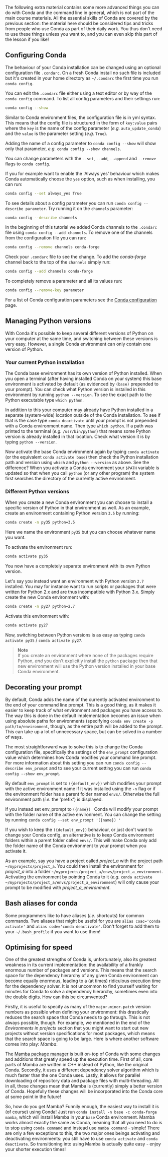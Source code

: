The following extra material contains some more advanced things you can do with
Conda and the command line in general, which is not part of the main course
materials. All the essential skills of Conda are covered by the previous
section: the material here should be considered tips and tricks from people who
use Conda as part of their daily work. You thus don't need to use these things
unless you want to, and you can even skip this part of the lesson if you like!

## Configuring Conda

The behaviour of your Conda installation can be changed using an optional
configuration file `.condarc`. On a fresh Conda install no such file is
included but it's created in your home directory as `~/.condarc` the first time
you run `conda config`.

You can edit the `.condarc` file either using a text editor or by way of the
`conda config` command. To list all config parameters and their settings run:

```bash
conda config --show
```

Similar to Conda environment files, the configuration file is in yml syntax.
This means that the config file is structured in the form of `key:value` pairs
where the `key` is the name of the config parameter (*e.g.* `auto_update_conda`)
and the `value` is the parameter setting (*e.g.* `True`).

Adding the name of a config parameter to `conda config --show` will show only
that parameter, *e.g.* `conda config --show channels`.

You can change parameters with the `--set`, `--add`, `--append` and `--remove`
flags to `conda config`.

If you for example want to enable the 'Always yes' behaviour which makes Conda
automatically choose the `yes` option, such as when installing, you can run:

```bash
conda config --set always_yes True
```

To see details about a config parameter you can run `conda config --describe
parameter`. Try running it on the `channels` parameter:

```bash
conda config --describe channels
```

In the beginning of this tutorial we added Conda channels to the `.condarc`
file using `conda config --add channels`. To remove one of the channels from
the configuration file you can run:

```bash
conda config --remove channels conda-forge
```

Check your `.condarc` file to see the change. To add the *conda-forge* channel
back to the top of the `channels` simply run:

```bash
conda config --add channels conda-forge
```

To completely remove a parameter and all its values run:

```bash
conda config --remove-key parameter
```

For a list of Conda configuration parameters see the
[Conda configuration](https://docs.conda.io/projects/conda/en/latest/configuration.html)
page.

## Managing Python versions

With Conda it's possible to keep several different versions of Python on your
computer at the same time, and switching between these versions is very easy.
However, a single Conda environment can only contain one version of Python.

### Your current Python installation

The Conda base environment has its own version of Python installed.
When you open a terminal (after having installed Conda on your system) this base
environment is activated by default (as evidenced by `(base)` prepended to your
prompt). You can check what Python version is installed in this environment by
running `python --version`. To see the exact path to the Python executable type
`which python`.

In addition to this your computer may already have Python installed in a
separate (system-wide) location outside of the Conda installation. To see if
that is the case type `conda deactivate` until your prompt is not prepended
with a Conda environment name. Then type `which python`. If a path was printed
to the terminal (*e.g.* `/usr/bin/python`) that means some Python version is
already installed in that location. Check what version it is by typing `python
--version`.

Now activate the base Conda environment again by typing `conda activate` (or
the equivalent `conda activate base`) then check the Python installation path
and version using `which` and `python --version` as above. See the difference?
When you activate a Conda environment your `$PATH` variable is updated so that
when you call `python` (or any other program) the system first searches the
directory of the currently active environment.

### Different Python versions

When you create a new Conda environment you can choose to install a specific
version of Python in that environment as well. As an example, create an
environment containing Python version `3.5` by running:

```bash
conda create -n py35 python=3.5
```

Here we name the environment `py35` but you can choose whatever name you want.

To activate the environment run:

```bash
conda activate py35
```

You now have a completely separate environment with its own Python version.

Let's say you instead want an environment with Python version `2.7` installed.
You may for instance want to run scripts or packages that were written for
Python 2.x and are thus incompatible with Python 3.x. Simply create the new
Conda environment with:

```bash
conda create -n py27 python=2.7
```

Activate this environment with:

```bash
conda activate py27
```

Now, switching between Python versions is as easy as typing `conda activate
py35` / `conda activate py27`.

> **Note**<br>
> If you create an environment where none of the packages require Python,
> *and* you don't explicitly install the `python` package then that new
> environment will use the Python version installed in your base Conda
> environment.

## Decorating your prompt

By default, Conda adds the name of the currently activated environment to the
end of your command line prompt. This is a good thing, as it makes it easier to
keep track of what environment and packages you have access to. The way this is
done in the default implementation becomes an issue when using absolute paths
for environments (specifying `conda env create -p path/to/environment`,
though, as the entire path will be added to the prompt. This can take up a lot
of unnecessary space, but can be solved in a number of ways.

The most straightforward way to solve this is to change the Conda configuration
file, specifically the settings of the `env_prompt` configuration value which
determines how Conda modifies your command line prompt. For more information
about this setting you can run `conda config --describe env_prompt` and to see
your current setting you can run `conda config --show env_prompt`.

By default `env_prompt` is set to `({default_env})` which modifies your prompt
with the active environment name if it was installed using the `-n` flag or if
the environment folder has a parent folder named `envs/`. Otherwise the full
environment path (*i.e.* the 'prefix') is displayed.

If you instead set env_prompt to `({name}) ` Conda will modify your prompt with
the folder name of the active environment. You can change the setting by
running `conda config --set env_prompt '({name}) '`

If you wish to keep the `({default_env})` behaviour, or just don't want to
change your Conda config, an alternative is to keep Conda environment folders
within a parent folder called `envs/`. This will make Conda only add the folder
name of the Conda environment to your prompt when you activate it.

As an example, say you have a project called *project_a* with the project path
`~/myprojects/project_a`. You could then install the environment for *project_a*
into a folder `~/myprojects/project_a/envs/project_a_environment`. Activating
the environment by pointing Conda to it (*e.g.*
`conda activate ~/myprojects/project_a/envs/project_a_environment`) will only
cause your prompt to be modified with *project_a_environment*.

## Bash aliases for conda

Some programmers like to have aliases (_i.e._ shortcuts) for common commands.
Two aliases that might be usefol for you are `alias coac='conda activate'` and
`alias code='conda deactivate'`. Don't forget to add them to your
`~/.bash_profile` if you want to use them!

## Optimising for speed

One of the greatest strengths of Conda is, unfortunately, also its greatest
weakness in its current implementation: the availability of a frankly enormous
number of packages and versions. This means that the search space for the
dependency hierarchy of any given Conda environment can become equally enormous,
leading to a (at times) ridiculous execution time for the dependency solver. It
is not uncommon to find yourself waiting for minutes for Conda to solve
a dependency hierarchy, sometimes even into the double digits. How can this be
circumvented?

Firstly, it is useful to specify as many of the `major.minor.patch` version
numbers as possible when defining your environment: this drastically reduces the
search space that Conda needs to go through. This is not always possible,
though. For example, we mentioned in the end of the *Environments in projects*
section that you might want to start out new projects without version
specifications for most packages, which means that the search space is going to
be large. Here is where another software comes into play: *Mamba*.

The [Mamba package manager](https://github.com/mamba-org/mamba) is built on-top
of Conda with some changes and additions that greatly speed up the execution
time. First of all, core parts of Mamba are written in C++ instead of Python,
like the original Conda. Secondly, it uses a different dependency solver
algorithm which is much faster than the one Conda uses. Lastly, it allows for
parallel downloading of repository data and package files with multi-threading.
All in all, these changes mean that Mamba is (currently) simply a better
version of Conda. Hopefully these changes will be incorporated into the Conda
core at some point in the future!

So, how do you get Mamba? Funnily enough, the easiest way to install it is (of
course) using Conda! Just run `conda install -n base -c conda-forge mamba`,
which will install Mamba in your `base` Conda environment. Mamba works almost
exactly the same as Conda, meaning that all you need to do is to stop using
`conda command` and instead use `mamba command` - simple! There are only
a few exceptions to this, the two major ones beings activating and deactivating
environments: you still have to use `conda activate` and `conda deactivate`. So
transitioning into using Mamba is actually quite easy - enjoy your shorter
execution times!
